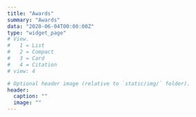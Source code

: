 ```yaml
---
title: "Awards"
summary: "Awards"
data: "2020-06-04T00:00:00Z"
type: "widget_page"
# View.
#   1 = List
#   2 = Compact
#   3 = Card
#   4 = Citation
# view: 4

# Optional header image (relative to `static/img/` folder).
header:
  caption: ""
  image: ""
---
```


